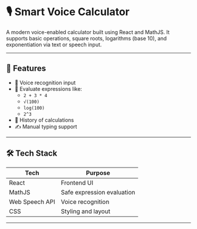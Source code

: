 # 🎙️ Smart Voice Calculator

A modern voice-enabled calculator built using React and MathJS. It supports basic operations, square roots, logarithms (base 10), and exponentiation via text or speech input.

---

## 🚀 Features

- 🎤 Voice recognition input
- 🧮 Evaluate expressions like:
  - `2 + 3 * 4`
  - `√(100)`
  - `log(100)`
  - `2^3`
- 📜 History of calculations
- ✍️ Manual typing support

---

## 🛠 Tech Stack

| Tech        | Purpose                  |
|-------------|---------------------------|
| React       | Frontend UI               |
| MathJS      | Safe expression evaluation|
| Web Speech API | Voice recognition       |
| CSS         | Styling and layout        |

---



